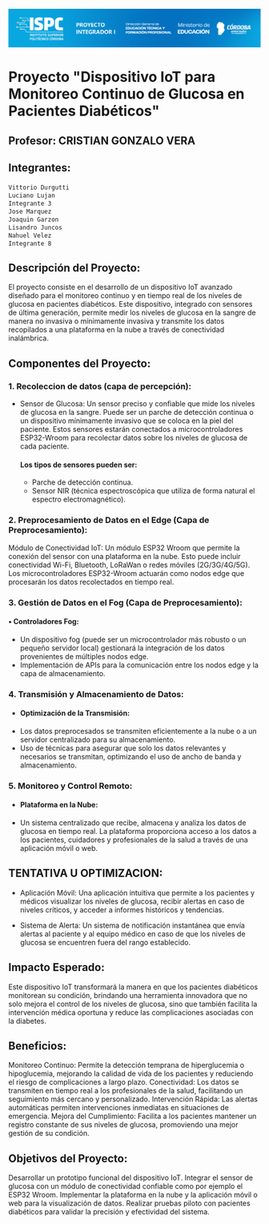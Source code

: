 ![alt text](/E%20Recursos/caratula.png)

# Proyecto "Dispositivo IoT para Monitoreo Continuo de Glucosa en Pacientes Diabéticos"
  
  ## Profesor: CRISTIAN GONZALO VERA
  ## Integrantes:

    Vittorio Durgutti
    Luciano Lujan
    Integrante 3 
    Jose Marquez  
    Joaquin Garzon  
    Lisandro Juncos  
    Nahuel Velez  
    Integrante 8  
   

##  Descripción del Proyecto:

El proyecto consiste en el desarrollo de un dispositivo IoT avanzado diseñado para el monitoreo continuo y en tiempo real de los niveles de glucosa en pacientes diabéticos. Este dispositivo, integrado con sensores de última generación, permite medir los niveles de glucosa en la sangre de manera no invasiva o mínimamente invasiva y transmite los datos recopilados a una plataforma en la nube a través de conectividad inalámbrica.

## Componentes del Proyecto:

### 1. Recoleccion de datos (capa de percepción):
- Sensor de Glucosa: Un sensor preciso y confiable que mide los niveles de glucosa en la sangre. Puede ser un parche de detección continua o un dispositivo mínimamente invasivo que se coloca en la piel del paciente. Estos sensores estarán conectados a microcontroladores ESP32-Wroom para recolectar datos sobre los niveles de glucosa de cada paciente.
    #### Los tipos de sensores pueden ser:
	- Parche de detección continua.
	- Sensor NIR (técnica espectroscópica que utiliza de forma natural el espectro electromagnético).

### 2. Preprocesamiento de Datos en el Edge (Capa de Preprocesamiento):
Módulo de Conectividad IoT: Un módulo ESP32 Wroom que permite la conexión del sensor con una plataforma en la nube. Esto puede incluir conectividad Wi-Fi, Bluetooth, LoRaWan o redes móviles (2G/3G/4G/5G).
Los microcontroladores ESP32-Wroom actuarán como nodos edge que procesarán los datos recolectados en tiempo real.


### 3. Gestión de Datos en el Fog (Capa de Preprocesamiento):
#### • Controladores Fog:
- Un dispositivo fog (puede ser un microcontrolador más robusto o un pequeño servidor local) gestionará la integración de los datos provenientes de múltiples nodos edge.
- Implementación de APIs para la comunicación entre los nodos edge y la capa de almacenamiento.


### 4. Transmisión y Almacenamiento de Datos:
- #### Optimización de la Transmisión:  
- Los datos preprocesados se transmiten eficientemente a la nube o a un servidor centralizado para su almacenamiento.
- Uso de técnicas para asegurar que solo los datos relevantes y necesarios se transmitan, optimizando el uso de ancho de banda y almacenamiento.


### 5. Monitoreo y Control Remoto:
- #### Plataforma en la Nube: 
- Un sistema centralizado que recibe, almacena y analiza los datos de glucosa en tiempo real. La plataforma proporciona acceso a los datos a los pacientes, cuidadores y profesionales de la salud a través de una aplicación móvil o web.

## TENTATIVA U OPTIMIZACION: 
- Aplicación Móvil: Una aplicación intuitiva que permite a los pacientes y médicos visualizar los niveles de glucosa, recibir alertas en caso de niveles críticos, y acceder a informes históricos y tendencias.

- Sistema de Alerta: Un sistema de notificación instantánea que envía alertas al paciente y al equipo médico en caso de que los niveles de glucosa se encuentren fuera del rango establecido.

## Impacto Esperado:

Este dispositivo IoT transformará la manera en que los pacientes diabéticos monitorean su condición, brindando una herramienta innovadora que no solo mejora el control de los niveles de glucosa, sino que también facilita la intervención médica oportuna y reduce las complicaciones asociadas con la diabetes.

## Beneficios:

Monitoreo Continuo: Permite la detección temprana de hiperglucemia o hipoglucemia, mejorando la calidad de vida de los pacientes y reduciendo el riesgo de complicaciones a largo plazo.
Conectividad: Los datos se transmiten en tiempo real a los profesionales de la salud, facilitando un seguimiento más cercano y personalizado.
Intervención Rápida: Las alertas automáticas permiten intervenciones inmediatas en situaciones de emergencia.
Mejora del Cumplimiento: Facilita a los pacientes mantener un registro constante de sus niveles de glucosa, promoviendo una mejor gestión de su condición.

## Objetivos del Proyecto:

Desarrollar un prototipo funcional del dispositivo IoT.
Integrar el sensor de glucosa con un módulo de conectividad confiable como por ejemplo el ESP32 Wroom.
Implementar la plataforma en la nube y la aplicación móvil o web para la visualización de datos.
Realizar pruebas piloto con pacientes diabéticos para validar la precisión y efectividad del sistema.
